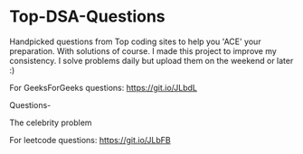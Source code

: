 # Top-DSA-Questions
Handpicked questions from Top coding sites to help you 'ACE' your preparation. With solutions of course.
I made this project to improve my consistency.
I solve problems daily but upload them on the weekend or later :)

For GeeksForGeeks questions: https://git.io/JLbdL

Questions-

The celebrity problem


For leetcode questions: https://git.io/JLbFB
